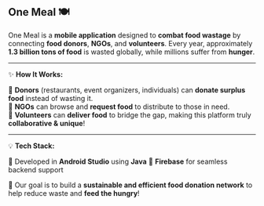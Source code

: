##  One Meal 🍽️

One Meal is a **mobile application** designed to **combat food wastage** by connecting **food donors**, **NGOs**, and **volunteers**. Every year, approximately **1.3 billion tons of food** is wasted globally, while millions suffer from **hunger**.  

---

✨ **How It Works:**  

🍛 **Donors** (restaurants, event organizers, individuals) can **donate surplus food** instead of wasting it.  
🏡 **NGOs** can browse and **request food** to distribute to those in need.  
🚴 **Volunteers** can **deliver food** to bridge the gap, making this platform truly **collaborative & unique**!  

---

💡 **Tech Stack:**  

🔹 Developed in **Android Studio** using **Java**
🔹 **Firebase** for seamless backend support 

🌱 Our goal is to build a **sustainable and efficient food donation network** to help reduce waste and **feed the hungry**!

